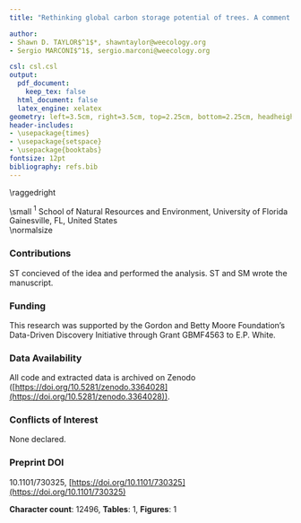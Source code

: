 ```yaml
---
title: "Rethinking global carbon storage potential of trees. A comment on Bastin et. al 2019"

author:
- Shawn D. TAYLOR$^1$*, shawntaylor@weecology.org
- Sergio MARCONI$^1$, sergio.marconi@weecology.org 

csl: csl.csl
output:
  pdf_document:
    keep_tex: false
  html_document: false
  latex_engine: xelatex
geometry: left=3.5cm, right=3.5cm, top=2.25cm, bottom=2.25cm, headheight=12pt, letterpaper
header-includes:
- \usepackage{times}
- \usepackage{setspace}
- \usepackage{booktabs}
fontsize: 12pt
bibliography: refs.bib
---
```

\raggedright

\small
$^1$ School of Natural Resources and Environment, University of Florida Gainesville, FL, United States  
\normalsize

### Contributions
ST concieved of the idea and performed the analysis. ST and SM wrote the manuscript. 

### Funding
This research was supported by the Gordon and Betty Moore Foundation’s Data-Driven Discovery Initiative through Grant GBMF4563 to E.P. White.

### Data Availability
All code and extracted data is archived on Zenodo ([https://doi.org/10.5281/zenodo.3364028](https://doi.org/10.5281/zenodo.3364028)).

### Conflicts of Interest
None declared.

### Preprint DOI
10.1101/730325, [https://doi.org/10.1101/730325](https://doi.org/10.1101/730325)

**Character count**: 12496, **Tables**: 1, **Figures**: 1
